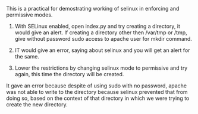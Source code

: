 This is a practical for demostrating working of selinux in enforcing and permissive modes. 

1. With SELinux enabled, open index.py and try creating a directory, it would give an alert. If creating a directory other then /var/tmp or /tmp, give without password sudo access to apache user for mkdir command.

2. IT would give an error, saying about selinux and you will get an alert for the same.

3. Lower the restrictions by changing selinux mode to permissive and try again, this time the directory will be created.

It gave an error because despite of using sudo with no password, apache was not able to write to the directory because selinux prevented that from doing so, based on the context of that directory in which we were trying to create the new directory. 
